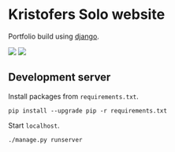 # Kristofers Solo website
Portfolio build using [django](https://www.djangoproject.com/).

![](https://github.com/kristoferssolo/kristofersxyz/actions/workflows/ruff.yml/badge.svg) ![](https://github.com/kristoferssolo/kristofersxyz/actions/workflows/test.yml/badge.svg)

## Development server
Install packages from `requirements.txt`.
```shell
pip install --upgrade pip -r requirements.txt
```

Start `localhost`.
```shell
./manage.py runserver
```
